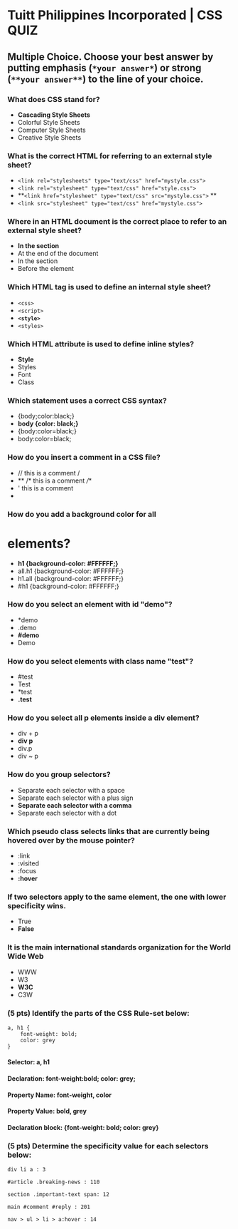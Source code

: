 # Tuitt Philippines Incorporated | CSS QUIZ

## Multiple Choice. Choose your best answer by putting emphasis (`*your answer*`) or strong (`**your answer**`) to the line of your choice.

### What does CSS stand for?
- **Cascading Style Sheets**
- Colorful Style Sheets
- Computer Style Sheets
- Creative Style Sheets

### What is the correct HTML for referring to an external style sheet?
- ```<link rel="stylesheets" type="text/css" href="mystyle.css">``` 
- ```<link rel="stylesheet" type="text/css" href="style.css">``` 
- **```<link href="stylesheet" type="text/css" src="mystyle.css">``` **
- ```<link src="stylesheet" type="text/css" href="mystyle.css">``` 

### Where in an HTML document is the correct place to refer to an external style sheet?
- **In the <head> section**
- At the end of the document
- In the <body> section
- Before the <html> element

### Which HTML tag is used to define an internal style sheet?
- ```<css>```
- ```<script>```
- **```<style>```**
- ```<styles>```

### Which HTML attribute is used to define inline styles?
- **Style**
- Styles
- Font
- Class

### Which statement uses a correct CSS syntax?
- {body;color:black;}
- **body {color: black;}**
- {body:color=black;}
- body:color=black;

### How do you insert a comment in a CSS file?
- // this is a comment /
- ** /* this is a comment */**
- ' this is a comment
- <!-- this is a comment -->

### How do you add a background color for all <h1> elements?
- **h1 {background-color: #FFFFFF;}**
- all.h1 {background-color: #FFFFFF;}
- h1.all {background-color: #FFFFFF;}
- #h1 {background-color: #FFFFFF;}

### How do you select an element with id "demo"?
- *demo
- .demo
- **#demo**
- Demo

### How do you select elements with class name "test"?
- #test
- Test
- *test
- **.test**

### How do you select all p elements inside a div element?
- div + p
- **div p**
- div.p
- div ~ p

### How do you group selectors?
- Separate each selector with a space
- Separate each selector with a plus sign
- **Separate each selector with a comma**
- Separate each selector with a dot

### Which pseudo class selects links that are currently being hovered over by the mouse pointer?
- :link
- :visited
- :focus
- **:hover**

### If two selectors apply to the same element, the one with lower specificity wins.
- True
- **False**

### It is the main international standards organization for the World Wide Web
- WWW
- W3
- **W3C**
- C3W

### (5 pts) Identify the parts of the CSS Rule-set below:

	a, h1 {
	    font-weight: bold;
	    color: grey
	}

#### Selector: a, h1

#### Declaration: font-weight:bold; color: grey;
	
#### Property Name: font-weight, color

#### Property Value: bold, grey

#### Declaration block: {font-weight: bold; color: grey}

### (5 pts) Determine the specificity value for each selectors below:

    div li a : 3
    
    #article .breaking-news : 110
    
    section .important-text span: 12
    
    main #comment #reply : 201
    
    nav > ul > li > a:hover : 14


























































































